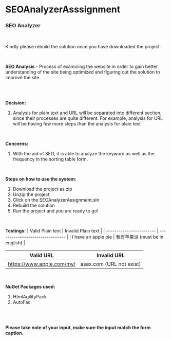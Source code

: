 # SEOAnalyzerAsssignment
<h3>SEO Analyzer</h3>

<br />

Kindly please rebuild the solution once you have downloaded the project.

<br />

<b>SEO Analysis</b> - Process of examining the website in order to gain better understanding of the site being optimized and figuring out the solution to improve the site.

<br />
<br />

<b>Decision:</b>
1. Analysis for plain text and URL will be separated into different section, since their processes are quite different. For example, analysis for URL will be having few more steps than the analysis for plain text

<br />

<b>Concerns:</b>
1. With the aid of SEO, it is able to analyze the keyword as well as the frequency in the sorting table form.

<br />

<b>Steps on how to use the system:</b>
1. Download the project as zip
2. Unzip the project
3. Click on the SEOAnalyzerAssignment.sln
4. Rebuild the solution
5. Run the project and you are ready to go!

<br />

<b>Testings:</b>
| Valid Plain text         | Invalid Plain text               |
| ------------------------ | -------------------------------- |
| I have an apple pie      | 我有苹果派 (must be in english)   |

| Valid URL                | Invalid URL                      |
| ------------------------ | -------------------------------- |
| https://www.apple.com/my/| asax.com   (URL not exist)       |

<br />

<b>NuGet Packages used:</b>
1. HtmlAgilityPack
2. AutoFac

<br />
<br />


**Please take note of your input, make sure the input match the form caption.**


